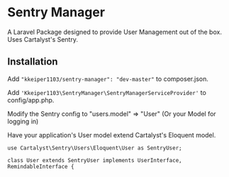 Sentry Manager
==============

A Laravel Package designed to provide User Management out of the box. Uses Cartalyst's Sentry.

Installation
------------

Add `"kkeiper1103/sentry-manager": "dev-master"` to composer.json.

Add `'Kkeiper1103\SentryManager\SentryManagerServiceProvider'` to config/app.php.

Modify the Sentry config to "users.model" => "User" (Or your Model for logging in)

Have your application's User model extend Cartalyst's Eloquent model.

    use Cartalyst\Sentry\Users\Eloquent\User as SentryUser;

    class User extends SentryUser implements UserInterface, RemindableInterface {